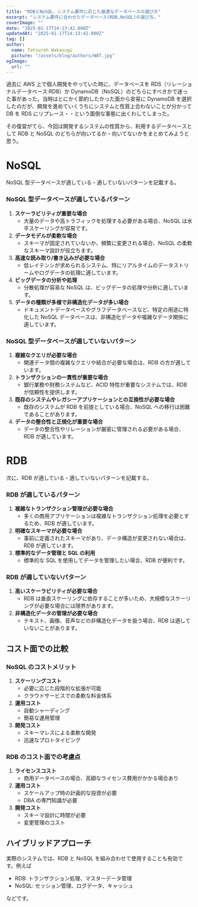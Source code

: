 ```yaml
---
title: "RDBとNoSQL、システム要件に応じた最適なデータベースの選び方"
excerpt: "システム要件に合わせたデータベース(RDB,NoSQL)の選び方。"
coverImage: ""
date: "2025-01-17T14:13:42.000Z"
updatedAt: "2025-01-17T14:13:42.000Z"
tag: []
author:
  name: Tatsuroh Wakasugi
  picture: "/assets/blog/authors/WAT.jpg"
ogImage:
  url: ""
---
```


過去に AWS 上で個人開発をやっていた時に、データベースを RDS（リレーショナルデータベース:RDB）か DynamoDB（NoSQL）のどちらにすべきかで迷った事があった。当時はとにかく節約したかった面から安易に DynamoDB を選択したのだが、開発を進めていくうちにシステムと性質上合わないことが分かって DB を RDS にリプレース・・という面倒な事態に出くわしてしまった。

その復習がてら、今回は開発するシステムの性質から、利用するデータベースとして RDB と NoSQL のどちらが向いてるか・向いてないかをまとめてみようと思う。

# NoSQL

NoSQL 型データベースが適している・適していないパターンを記載する。

### NoSQL 型データベースが適しているパターン

1. **スケーラビリティが重要な場合**
   - 大量のデータや高トラフィックを処理する必要がある場合、NoSQL は水平スケーリングが容易です。
2. **データモデルが柔軟な場合**
   - スキーマが固定されていないか、頻繁に変更される場合、NoSQL の柔軟なスキーマ設計が役立ちます。
3. **高速な読み取り/書き込みが必要な場合**
   - 低レイテンシが求められるシステム、特にリアルタイムのデータストリームやログデータの処理に適しています。
4. **ビッグデータの分析や処理**
   - 分散処理が容易な NoSQL は、ビッグデータの処理や分析に適しています。
5. **データの種類が多様で非構造化データが多い場合**
   - ドキュメントデータベースやグラフデータベースなど、特定の用途に特化した NoSQL データベースは、非構造化データや複雑なデータ関係に適しています。

### NoSQL 型データベースが適していないパターン

1. **複雑なクエリが必要な場合**
   - 関連データ間の複雑なクエリや結合が必要な場合は、RDB の方が適しています。
2. **トランザクションの一貫性が重要な場合**
   - 銀行業務や財務システムなど、ACID 特性が重要なシステムでは、RDB が信頼性を提供します。
3. **既存のシステムやレガシーアプリケーションとの互換性が必要な場合**
   - 既存のシステムが RDB を前提としている場合、NoSQL への移行は困難であることがあります。
4. **データの整合性と正規化が重要な場合**
   - データの整合性やリレーションが厳密に管理される必要がある場合、RDB が適しています。

# RDB

次に、RDB が適している・適していないパターンを記載する。

### RDB が適しているパターン

1. **複雑なトランザクション管理が必要な場合**
   - 多くの商用アプリケーションは複雑なトランザクション処理を必要とするため、RDB が適しています。
2. **明確なスキーマが必要な場合**
   - 事前に定義されたスキーマがあり、データ構造が変更されない場合は、RDB が適しています。
3. **標準的なデータ管理と SQL の利用**
   - 標準的な SQL を使用してデータを管理したい場合、RDB が便利です。

### RDB が適していないパターン

1. **高いスケーラビリティが必要な場合**
   - RDB は垂直スケーリングに依存することが多いため、大規模なスケーリングが必要な場合には限界があります。
2. **非構造化データの管理が必要な場合**
   - テキスト、画像、音声などの非構造化データを扱う場合、RDB は適していないことがあります。

## コスト面での比較

### NoSQL のコストメリット

1. **スケーリングコスト**
   - 必要に応じた段階的な拡張が可能
   - クラウドサービスでの柔軟な料金体系
2. **運用コスト**
   - 自動シャーディング
   - 簡易な運用管理
3. **開発コスト**
   - スキーマレスによる柔軟な開発
   - 迅速なプロトタイピング

### RDB のコスト面での考慮点

1. **ライセンスコスト**
   - 商用データベースの場合、高額なライセンス費用がかかる場合あり
2. **運用コスト**
   - スケールアップ時の計画的な投資が必要
   - DBA の専門知識が必要
3. **開発コスト**
   - スキーマ設計に時間が必要
   - 変更管理のコスト

## ハイブリッドアプローチ

実際のシステムでは、RDB と NoSQL を組み合わせて使用することも有効です。例えば

- RDB: トランザクション処理、マスターデータ管理
- NoSQL: セッション管理、ログデータ、キャッシュ

などです。
